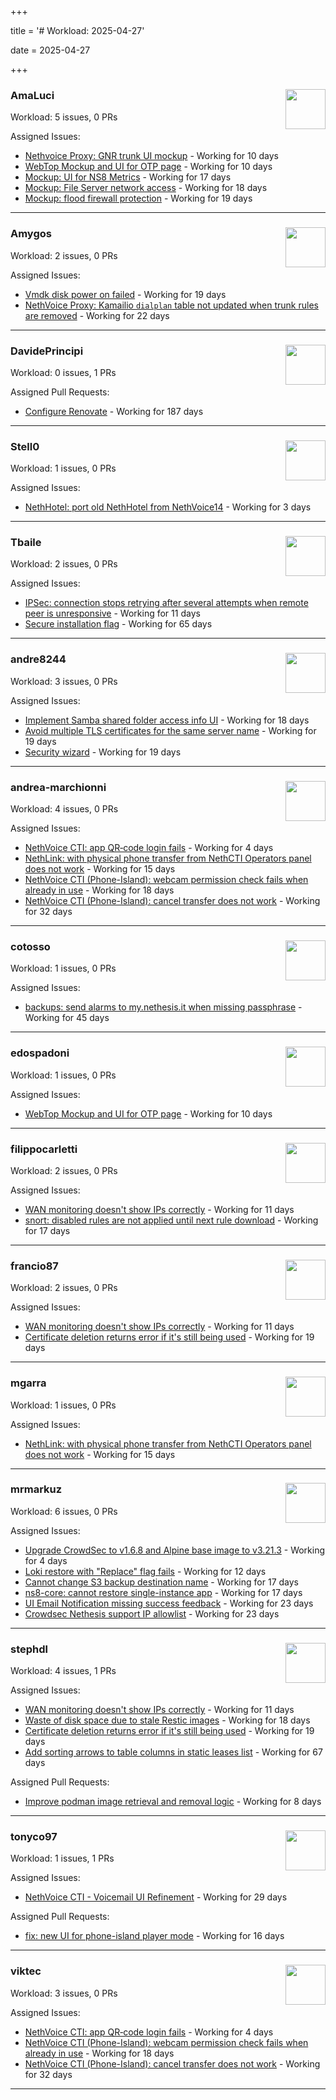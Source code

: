 +++

title = '# Workload: 2025-04-27'

date = 2025-04-27

+++

### AmaLuci <img src='https://avatars.githubusercontent.com/u/166636295?v=4&s=64' width='64' height='64' style='float:right;' /> ###
Workload: 5 issues, 0 PRs


Assigned Issues:
- [Nethvoice Proxy: GNR trunk UI mockup](https://github.com/NethServer/dev/issues/7411) - Working for 10 days
- [WebTop Mockup and UI for OTP page](https://github.com/NethServer/dev/issues/7410) - Working for 10 days
- [Mockup: UI for NS8 Metrics](https://github.com/NethServer/dev/issues/7395) - Working for 17 days
- [Mockup: File Server network access](https://github.com/NethServer/dev/issues/7389) - Working for 18 days
- [Mockup: flood firewall protection](https://github.com/NethServer/nethsecurity/issues/1160) - Working for 19 days
---

### Amygos <img src='https://avatars.githubusercontent.com/u/510232?v=4&s=64' width='64' height='64' style='float:right;' /> ###
Workload: 2 issues, 0 PRs


Assigned Issues:
- [Vmdk disk power on failed](https://github.com/NethServer/dev/issues/7380) - Working for 19 days
- [NethVoice Proxy: Kamailio `dialplan` table not updated when trunk rules are removed](https://github.com/NethServer/dev/issues/7379) - Working for 22 days
---

### DavidePrincipi <img src='https://avatars.githubusercontent.com/u/2920838?v=4&s=64' width='64' height='64' style='float:right;' /> ###
Workload: 0 issues, 1 PRs


Assigned Pull Requests:
- [Configure Renovate](https://github.com/NethServer/ns8-passbolt/pull/1) - Working for 187 days
---

### Stell0 <img src='https://avatars.githubusercontent.com/u/4547897?v=4&s=64' width='64' height='64' style='float:right;' /> ###
Workload: 1 issues, 0 PRs


Assigned Issues:
- [NethHotel: port old NethHotel from NethVoice14](https://github.com/NethServer/dev/issues/7425) - Working for 3 days
---

### Tbaile <img src='https://avatars.githubusercontent.com/u/8052641?v=4&s=64' width='64' height='64' style='float:right;' /> ###
Workload: 2 issues, 0 PRs


Assigned Issues:
- [IPSec: connection stops retrying after several attempts when remote peer is unresponsive](https://github.com/NethServer/nethsecurity/issues/1179) - Working for 11 days
- [Secure installation flag](https://github.com/NethServer/nethsecurity/issues/1088) - Working for 65 days
---

### andre8244 <img src='https://avatars.githubusercontent.com/u/4612169?v=4&s=64' width='64' height='64' style='float:right;' /> ###
Workload: 3 issues, 0 PRs


Assigned Issues:
- [Implement Samba shared folder access info UI](https://github.com/NethServer/dev/issues/7394) - Working for 18 days
- [Avoid multiple TLS certificates for the same server name](https://github.com/NethServer/dev/issues/7383) - Working for 19 days
- [Security wizard](https://github.com/NethServer/nethsecurity/issues/1157) - Working for 19 days
---

### andrea-marchionni <img src='https://avatars.githubusercontent.com/u/6448460?v=4&s=64' width='64' height='64' style='float:right;' /> ###
Workload: 4 issues, 0 PRs


Assigned Issues:
- [NethVoice CTI: app QR‑code login fails](https://github.com/NethServer/dev/issues/7423) - Working for 4 days
- [NethLink: with physical phone transfer from NethCTI Operators panel does not work](https://github.com/NethServer/dev/issues/7403) - Working for 15 days
- [NethVoice CTI (Phone-Island): webcam permission check fails when already in use](https://github.com/NethServer/dev/issues/7393) - Working for 18 days
- [NethVoice CTI (Phone-Island): cancel transfer does not work](https://github.com/NethServer/dev/issues/7358) - Working for 32 days
---

### cotosso <img src='https://avatars.githubusercontent.com/u/7226896?v=4&s=64' width='64' height='64' style='float:right;' /> ###
Workload: 1 issues, 0 PRs


Assigned Issues:
- [backups: send alarms to my.nethesis.it when missing passphrase](https://github.com/NethServer/nethsecurity/issues/1119) - Working for 45 days
---

### edospadoni <img src='https://avatars.githubusercontent.com/u/6152486?v=4&s=64' width='64' height='64' style='float:right;' /> ###
Workload: 1 issues, 0 PRs


Assigned Issues:
- [WebTop Mockup and UI for OTP page](https://github.com/NethServer/dev/issues/7410) - Working for 10 days
---

### filippocarletti <img src='https://avatars.githubusercontent.com/u/106798?v=4&s=64' width='64' height='64' style='float:right;' /> ###
Workload: 2 issues, 0 PRs


Assigned Issues:
- [WAN monitoring doesn't show IPs correctly](https://github.com/NethServer/nethsecurity/issues/1175) - Working for 11 days
- [snort: disabled rules are not applied until next rule download](https://github.com/NethServer/nethsecurity/issues/1165) - Working for 17 days
---

### francio87 <img src='https://avatars.githubusercontent.com/u/42090061?v=4&s=64' width='64' height='64' style='float:right;' /> ###
Workload: 2 issues, 0 PRs


Assigned Issues:
- [WAN monitoring doesn't show IPs correctly](https://github.com/NethServer/nethsecurity/issues/1175) - Working for 11 days
- [Certificate deletion returns error if it's still being used](https://github.com/NethServer/nethsecurity/issues/1156) - Working for 19 days
---

### mgarra <img src='https://avatars.githubusercontent.com/u/175953247?v=4&s=64' width='64' height='64' style='float:right;' /> ###
Workload: 1 issues, 0 PRs


Assigned Issues:
- [NethLink: with physical phone transfer from NethCTI Operators panel does not work](https://github.com/NethServer/dev/issues/7403) - Working for 15 days
---

### mrmarkuz <img src='https://avatars.githubusercontent.com/u/31746411?v=4&s=64' width='64' height='64' style='float:right;' /> ###
Workload: 6 issues, 0 PRs


Assigned Issues:
- [Upgrade CrowdSec to v1.6.8 and Alpine base image to v3.21.3](https://github.com/NethServer/dev/issues/7424) - Working for 4 days
- [Loki restore with "Replace" flag fails](https://github.com/NethServer/dev/issues/7405) - Working for 12 days
- [Cannot change S3 backup destination name](https://github.com/NethServer/dev/issues/7397) - Working for 17 days
- [ns8-core: cannot restore single-instance app](https://github.com/NethServer/dev/issues/7396) - Working for 17 days
- [UI Email Notification missing success feedback](https://github.com/NethServer/dev/issues/7377) - Working for 23 days
- [Crowdsec Nethesis support IP allowlist](https://github.com/NethServer/dev/issues/7374) - Working for 23 days
---

### stephdl <img src='https://avatars.githubusercontent.com/u/3164851?v=4&s=64' width='64' height='64' style='float:right;' /> ###
Workload: 4 issues, 1 PRs


Assigned Issues:
- [WAN monitoring doesn't show IPs correctly](https://github.com/NethServer/nethsecurity/issues/1175) - Working for 11 days
- [Waste of disk space due to stale Restic images](https://github.com/NethServer/dev/issues/7391) - Working for 18 days
- [Certificate deletion returns error if it's still being used](https://github.com/NethServer/nethsecurity/issues/1156) - Working for 19 days
- [Add sorting arrows to table columns in static leases list](https://github.com/NethServer/nethsecurity/issues/1087) - Working for 67 days

Assigned Pull Requests:
- [Improve podman image retrieval and removal logic](https://github.com/NethServer/ns8-core/pull/867) - Working for 8 days
---

### tonyco97 <img src='https://avatars.githubusercontent.com/u/36625268?v=4&s=64' width='64' height='64' style='float:right;' /> ###
Workload: 1 issues, 1 PRs


Assigned Issues:
- [NethVoice CTI - Voicemail UI Refinement](https://github.com/NethServer/dev/issues/7368) - Working for 29 days

Assigned Pull Requests:
- [fix: new UI for phone-island player mode](https://github.com/nethesis/phone-island/pull/93) - Working for 16 days
---

### viktec <img src='https://avatars.githubusercontent.com/u/48328088?v=4&s=64' width='64' height='64' style='float:right;' /> ###
Workload: 3 issues, 0 PRs


Assigned Issues:
- [NethVoice CTI: app QR‑code login fails](https://github.com/NethServer/dev/issues/7423) - Working for 4 days
- [NethVoice CTI (Phone-Island): webcam permission check fails when already in use](https://github.com/NethServer/dev/issues/7393) - Working for 18 days
- [NethVoice CTI (Phone-Island): cancel transfer does not work](https://github.com/NethServer/dev/issues/7358) - Working for 32 days
---

